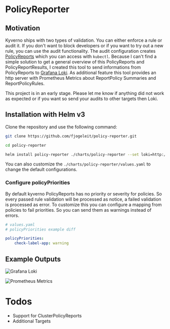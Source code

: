 # PolicyReporter

## Motivation

Kyverno ships with two types of validation. You can either enforce a rule or audit it. If you don't want to block developers or if you want to try out a new rule, you can use the audit functionality. The audit configuration creates [PolicyReports](https://kyverno.io/docs/policy-reports/) which you can access with `kubectl`. Because I can't find a simple solution to get a general overview of this PolicyReports and PolicyReportResults, I created this tool to send informations from PolicyReports to [Grafana Loki](https://grafana.com/oss/loki/). As additional feature this tool provides an http server with Prometheus Metrics about ReportPolicy Summaries and ReportPolicyRules.

This project is in an early stage. Please let me know if anything did not work as expected or if you want so send your audits to other targets then Loki.

## Installation with Helm v3

Clone the repository and use the following command:

```bash
git clone https://github.com/fjogeleit/policy-reporter.git

cd policy-reporter

helm install policy-reporter ./charts/policy-reporter --set loki=http://lokihost:3100 -n policy-reporter --create-namespace
```
You can also customize the `./charts/policy-reporter/values.yaml` to change the default configurations.

### Configure policyPriorities

By default kyverno PolicyReports has no priority or severity for policies. So every passed rule validation will be processed as notice, a failed validation is processed as error. To customize this you can configure a mapping from policies to fail priorities. So you can send them as warnings instead of errors.

```yaml
# values.yaml
# policyPriorities example diff

policyPriorities:
    check-label-app: warning
```

## Example Outputs

![Grafana Loki](https://github.com/fjogeleit/policy-reporter/blob/main/docs/images/grafana-loki.png?raw=true)

![Prometheus Metrics](https://github.com/fjogeleit/policy-reporter/blob/main/docs/images/prometheus.png?raw=true)

# Todos
* Support for ClusterPolicyReports
* Additional Targets